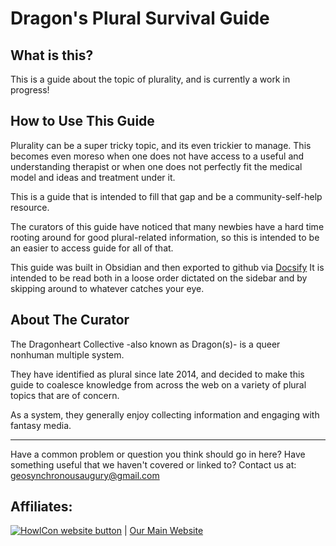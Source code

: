 # Dragon's Plural Survival Guide

## What is this?
This is a guide about the topic of plurality, and is currently a work in progress!

## How to Use This Guide
Plurality can be a super tricky topic, and its even trickier to manage.
This becomes even moreso when one does not have access to a useful and understanding therapist or when one does not perfectly fit the medical model and ideas and treatment under it.

This is a guide that is intended to fill that gap and be a community-self-help resource.

The curators of this guide have noticed that many newbies have a hard time rooting around for good plural-related information, so this is intended to be an easier to access guide for all of that.

This guide was built in Obsidian and then exported to github via [Docsify](https://github.com/docsifyjs/docsify/)
It is intended to be read both in a loose order dictated on the sidebar and by skipping around to whatever catches your eye.


## About The Curator
The Dragonheart Collective -also known as Dragon(s)- is a queer nonhuman multiple system.

They have identified as plural since late 2014, and decided to make this guide to coalesce knowledge from across the web on a variety of plural topics that are of concern.

As a system, they generally enjoy collecting information and engaging with fantasy media.

---

Have a common problem or question you think should go in here?
Have something useful that we haven't covered or linked to?
Contact us at: geosynchronousaugury@gmail.com

## Affiliates:

<a href="https://howlcon.neocities.org/" target="_blank" rel="noopener noreferrer"><img src="https://i.ibb.co/Y37Pvjp/Howl-Con-Website-Button-Border.gif" alt="HowlCon website button" border="0"></a> | [Our Main Website](https://dragonsroost.neocities.org/)
